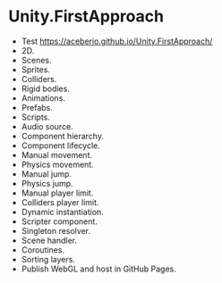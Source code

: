 # Unity.FirstApproach 
- Test https://aceberio.github.io/Unity.FirstApproach/
- 2D.
- Scenes.
- Sprites.
- Colliders.
- Rigid bodies.
- Animations.
- Prefabs.
- Scripts.
- Audio source.
- Component hierarchy.
- Component lifecycle.
- Manual movement.
- Physics movement.
- Manual jump.
- Physics jump.
- Manual player limit.
- Colliders player limit.
- Dynamic instantiation.
- Scripter component.
- Singleton resolver.
- Scene handler.
- Coroutines.
- Sorting layers.
- Publish WebGL and host in GitHub Pages.